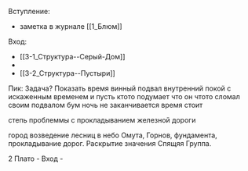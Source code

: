 
Вступление: 
- заметка в журнале [[1_Блюм]]

Вход:
- [[3-1_Структура--Серый-Дом]]
- 
- [[3-2_Структура--Пустыри]]





Пик: 
Задача?
Показать время винный подвал внутренний покой с искаженным временем
и пусть ктото подумает что он чтото сломал своим подвалом
бум ночь не заканчивается время стоит

степь
проблеммы с прокладыванием железной дороги


город
возведение лесниц в небо
Омута, Горнов, фундамента, прокладывание дорог.
Раскрытие значения Спящяя Группа.



2 Плато - 
Вход - 
